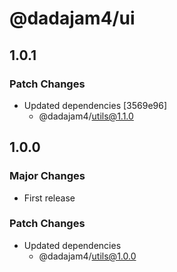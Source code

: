 # @dadajam4/ui

## 1.0.1

### Patch Changes

- Updated dependencies [3569e96]
  - @dadajam4/utils@1.1.0

## 1.0.0

### Major Changes

- First release

### Patch Changes

- Updated dependencies
  - @dadajam4/utils@1.0.0
